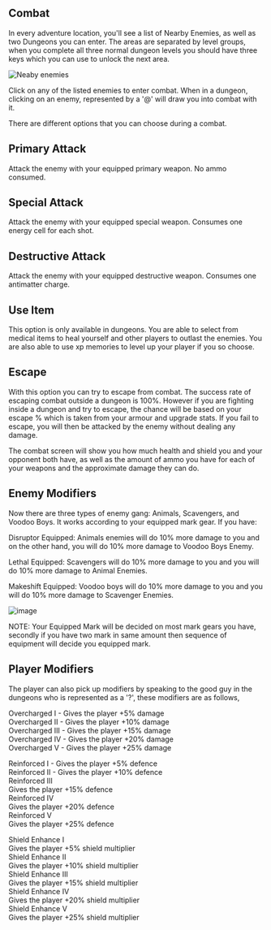 ## Combat

In every adventure location, you'll see a list of Nearby Enemies, as well as two Dungeons you can enter. The areas are separated by level groups, when you complete all three normal dungeon levels you should have three keys which you can use to unlock the next area.  

![Neaby enemies](../resources/desktop-tutorial/nearbyenemies.png)

  
Click on any of the listed enemies to enter combat. When in a dungeon, clicking on an enemy, represented by a '@' will draw you into combat with it.  
  
There are different options that you can choose during a combat.

## Primary Attack
Attack the enemy with your equipped primary weapon. No ammo consumed.

## Special Attack
Attack the enemy with your equipped special weapon. Consumes one energy cell for each shot.

## Destructive Attack
Attack the enemy with your equipped destructive weapon. Consumes one antimatter charge.

## Use Item
This option is only available in dungeons. You are able to select from medical items to heal yourself and other players to outlast the enemies. You are also able to use xp memories to level up your player if you so choose.

## Escape
With this option you can try to escape from combat. The success rate of escaping combat outside a dungeon is 100%. However if you are fighting inside a dungeon and try to escape, the chance will be based on your escape % which is taken from your armour and upgrade stats. If you fail to escape, you will then be attacked by the enemy without dealing any damage.  
  
The combat screen will show you how much health and shield you and your opponent both have, as well as the amount of ammo you have for each of your weapons and the approximate damage they can do.  
  
## Enemy Modifiers
  
Now there are three types of enemy gang: Animals, Scavengers, and Voodoo Boys. It works according to your equipped mark gear. 
If you have:
  
Disruptor Equipped: Animals enemies will do 10% more damage to you and on the other hand, you will do 10% more damage to Voodoo Boys Enemy.

Lethal Equipped: Scavengers will do 10% more damage to you and you will do 10% more damage to Animal Enemies.

Makeshift Equipped: Voodoo boys will do 10% more damage to you and you will do 10% more damage to Scavenger Enemies.

![image](https://user-images.githubusercontent.com/64877275/148200583-143e965d-79d2-4449-a73b-3907a1852a79.png)

NOTE: Your Equipped Mark will be decided on most mark gears you have, secondly if you have two mark in same amount then sequence of equipment will decide you equipped mark.

  
## Player Modifiers
  
The player can also pick up modifiers by speaking to the good guy in the dungeons who is represented as a '?', these modifiers are as follows,  
  
Overcharged I - Gives the player +5% damage  
Overcharged II - Gives the player +10% damage  
Overcharged III - Gives the player +15% damage  
Overcharged IV - Gives the player +20% damage  
Overcharged V - Gives the player +25% damage  
  
  
Reinforced I - Gives the player +5% defence  
Reinforced II - Gives the player +10% defence  
Reinforced III  
Gives the player +15% defence  
Reinforced IV  
Gives the player +20% defence  
Reinforced V  
Gives the player +25% defence  
  
  
Shield Enhance I  
Gives the player +5% shield multiplier  
Shield Enhance II  
Gives the player +10% shield multiplier  
Shield Enhance III  
Gives the player +15% shield multiplier  
Shield Enhance IV  
Gives the player +20% shield multiplier  
Shield Enhance V  
Gives the player +25% shield multiplier
